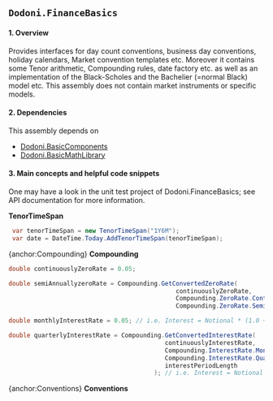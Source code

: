 ## `Dodoni.FinanceBasics`

#### 1. Overview
Provides interfaces for day count conventions, business day conventions, holiday calendars, Market convention templates etc. Moreover it contains some Tenor arithmetic, Compounding rules, date factory etc. as well as an implementation of the Black-Scholes and the Bachelier (=normal Black) model etc. This assembly does not contain market instruments or specific models.

#### 2. Dependencies
This assembly depends on 
* [Dodoni.BasicComponents](BasicComponents)
* [Dodoni.BasicMathLibrary](BasicMathLibrary)

#### 3. Main concepts and helpful code snippets
One may have a look in the unit test project of Dodoni.FinanceBasics; see API documentation for more information.

 **TenorTimeSpan**
 
``` csharp
 var tenorTimeSpan = new TenorTimeSpan("1Y6M");
 var date = DateTime.Today.AddTenorTimeSpan(tenorTimeSpan);
```

{anchor:Compounding}
 **Compounding**

``` csharp
double continuouslyZeroRate = 0.05;

double semiAnnuallyzeroRate = Compounding.GetConvertedZeroRate(
                                              continuouslyZeroRate,
                                              Compounding.ZeroRate.Continuously,
                                              Compounding.ZeroRate.SemiAnnually);
```

``` csharp
double monthlyInterestRate = 0.05; // i.e. Interest = Notional * (1.0 + r_in /12)^{12 * t}

double quarterlyInterestRate = Compounding.GetConvertedInterestRate(
                                           continuouslyInterestRate, 
                                           Compounding.InterestRate.Monthly, 
                                           Compounding.InterestRate.Quarterly, 
                                           interestPeriodLength
                                        ); // i.e. Interest = Notional * (1.0 + r_out/4)^{4 * t}
```

{anchor:Conventions}
 **Conventions**

